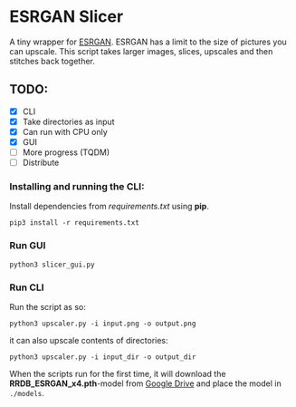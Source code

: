 # ESRGAN Slicer
A tiny wrapper for [ESRGAN](https://github.com/xinntao/ESRGAN). ESRGAN has a limit to the size of pictures you can upscale. This script takes larger images, slices, upscales and then stitches back together. 

## TODO:
- [x] CLI
- [x] Take directories as input
- [x] Can run with CPU only
- [x] GUI
- [ ] More progress (TQDM)
- [ ] Distribute

### Installing and running the CLI:
Install dependencies from *requirements.txt* using **pip**.
```
pip3 install -r requirements.txt

```

### Run GUI
```
python3 slicer_gui.py
```

### Run CLI
Run the script as so:

```
python3 upscaler.py -i input.png -o output.png

```

it can also upscale contents of directories:
```
python3 upscaler.py -i input_dir -o output_dir
```

When the scripts run for the first time, it will download the **RRDB_ESRGAN_x4.pth**-model from [Google Drive](https://drive.google.com/drive/u/0/folders/17VYV_SoZZesU6mbxz2dMAIccSSlqLecY) and place the model in `./models`.
